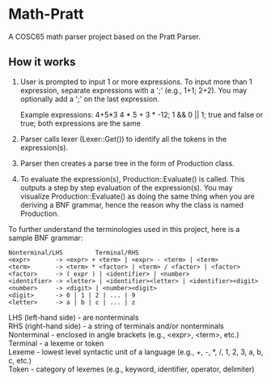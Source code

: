 # Math-Pratt
A COSC65 math parser project based on the Pratt Parser.

## How it works
1. User is prompted to input 1 or more expressions. To input more than 1 expression,
   separate expressions with a ';' (e.g., 1+1; 2+2). You may optionally add a ';' on
   the last expression.

   Example expressions:
   4+5*3
   4 * 5 + 3 * -12;
   1 && 0 || 1; true and false or true;		both expressions are the same

2. Parser calls lexer (Lexer::Get()) to identify all the tokens in the expression(s).
3. Parser then creates a parse tree in the form of Production class.
4. To evaluate the expression(s), Production::Evaluate() is called. This outputs a
   step by step evaluation of the expression(s). You may visualize Production::Evaluate()
   as doing the same thing when you are deriving a BNF grammar, hence the reason why the 
   class is named Production.

To further understand the terminologies used in this project, here is a sample BNF grammar:

```
Nonterminal/LHS			Terminal/RHS
<expr>       -> <expr> + <term> | <expr> - <term> | <term>
<term>       -> <term> * <factor> | <term> / <factor> | <factor>
<factor>     -> ( expr ) | <identifier> | <number>
<identifier> -> <letter> | <identifier><letter> | <identifier><digit>
<number>     -> <digit> | <number><digit>
<digit>      -> 0 | 1 | 2 | ... | 9
<letter>     -> a | b | c | ... | z
```

LHS (left-hand side) - are nonterminals\
RHS (right-hand side) - a string of terminals and/or nonterminals\
Nonterminal - enclosed in angle brackets (e.g., \<expr\>, \<term\>, etc.)\
Terminal - a lexeme or token\
Lexeme - lowest level syntactic unit of a language (e.g., +, -, *, /, 1, 2, 3, a, b, c, etc.)\
Token - category of lexemes (e.g., keyword, identifier, operator, delimiter)
